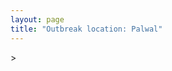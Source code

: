 ```yaml
---
layout: page
title: "Outbreak location: Palwal"
---
```

<div id="mapid">
<script src="https://buda-magenta.github.io/hazard_map/load_map.js"></script>
><script>
var marker_outbreak = L.marker([28.176959, 77.373112],{"autoPan": true}).addTo(map); marker_outbreak.bindTooltip("Palwal").openTooltip();

var circle_1 = L.circle([28.651718, 77.221939], {"pane": "markerPane", "color": "red", "fill": true, "fillOpacity": 0.2, "fillRule": "evenodd", "lineCap": "round", "lineJoin": "round", "opacity": 1.0, "radius": 1153141, "stroke": true, "weight": 2}).addTo(map);
circle_1.bindTooltip("Delhi<br>rank: 1<br>hazard index: 0.288285")

var circle_2 = L.circle([28.402979, 77.310384], {"pane": "markerPane", "color": "red", "fill": true, "fillOpacity": 0.2, "fillRule": "evenodd", "lineCap": "round", "lineJoin": "round", "opacity": 1.0, "radius": 133730, "stroke": true, "weight": 2}).addTo(map);
circle_2.bindTooltip("Faridabad<br>rank: 2<br>hazard index: 0.033433")

var circle_3 = L.circle([27.175255, 78.009816], {"pane": "markerPane", "color": "red", "fill": true, "fillOpacity": 0.2, "fillRule": "evenodd", "lineCap": "round", "lineJoin": "round", "opacity": 1.0, "radius": 38333, "stroke": true, "weight": 2}).addTo(map);
circle_3.bindTooltip("Agra<br>rank: 3<br>hazard index: 0.009583")

var circle_4 = L.circle([26.460914, 80.321759], {"pane": "markerPane", "color": "red", "fill": true, "fillOpacity": 0.2, "fillRule": "evenodd", "lineCap": "round", "lineJoin": "round", "opacity": 1.0, "radius": 21971, "stroke": true, "weight": 2}).addTo(map);
circle_4.bindTooltip("Kanpur<br>rank: 4<br>hazard index: 0.005493")

var circle_5 = L.circle([19.075990, 72.877393], {"pane": "markerPane", "color": "red", "fill": true, "fillOpacity": 0.2, "fillRule": "evenodd", "lineCap": "round", "lineJoin": "round", "opacity": 1.0, "radius": 19798, "stroke": true, "weight": 2}).addTo(map);
circle_5.bindTooltip("Mumbai<br>rank: 5<br>hazard index: 0.004950")

var circle_6 = L.circle([28.428262, 77.002700], {"pane": "markerPane", "color": "red", "fill": true, "fillOpacity": 0.2, "fillRule": "evenodd", "lineCap": "round", "lineJoin": "round", "opacity": 1.0, "radius": 16301, "stroke": true, "weight": 2}).addTo(map);
circle_6.bindTooltip("Gurgaon<br>rank: 6<br>hazard index: 0.004075")

var circle_7 = L.circle([26.838100, 80.934600], {"pane": "markerPane", "color": "red", "fill": true, "fillOpacity": 0.2, "fillRule": "evenodd", "lineCap": "round", "lineJoin": "round", "opacity": 1.0, "radius": 15091, "stroke": true, "weight": 2}).addTo(map);
circle_7.bindTooltip("Lucknow<br>rank: 7<br>hazard index: 0.003773")

var circle_8 = L.circle([29.000653, 77.768229], {"pane": "markerPane", "color": "red", "fill": true, "fillOpacity": 0.2, "fillRule": "evenodd", "lineCap": "round", "lineJoin": "round", "opacity": 1.0, "radius": 13220, "stroke": true, "weight": 2}).addTo(map);
circle_8.bindTooltip("Meerut<br>rank: 8<br>hazard index: 0.003305")

var circle_9 = L.circle([25.531031, 78.652689], {"pane": "markerPane", "color": "red", "fill": true, "fillOpacity": 0.2, "fillRule": "evenodd", "lineCap": "round", "lineJoin": "round", "opacity": 1.0, "radius": 12320, "stroke": true, "weight": 2}).addTo(map);
circle_9.bindTooltip("Jhansi<br>rank: 9<br>hazard index: 0.003080")

var circle_10 = L.circle([28.901090, 76.580193], {"pane": "markerPane", "color": "red", "fill": true, "fillOpacity": 0.2, "fillRule": "evenodd", "lineCap": "round", "lineJoin": "round", "opacity": 1.0, "radius": 11865, "stroke": true, "weight": 2}).addTo(map);
circle_10.bindTooltip("Rohtak<br>rank: 10<br>hazard index: 0.002966")

var circle_11 = L.circle([30.909016, 75.851601], {"pane": "markerPane", "color": "red", "fill": true, "fillOpacity": 0.2, "fillRule": "evenodd", "lineCap": "round", "lineJoin": "round", "opacity": 1.0, "radius": 10421, "stroke": true, "weight": 2}).addTo(map);
circle_11.bindTooltip("Ludhiana<br>rank: 11<br>hazard index: 0.002605")

var circle_12 = L.circle([12.979120, 77.591300], {"pane": "markerPane", "color": "red", "fill": true, "fillOpacity": 0.2, "fillRule": "evenodd", "lineCap": "round", "lineJoin": "round", "opacity": 1.0, "radius": 10418, "stroke": true, "weight": 2}).addTo(map);
circle_12.bindTooltip("Bangalore<br>rank: 12<br>hazard index: 0.002605")

var circle_13 = L.circle([28.863842, 78.805778], {"pane": "markerPane", "color": "red", "fill": true, "fillOpacity": 0.2, "fillRule": "evenodd", "lineCap": "round", "lineJoin": "round", "opacity": 1.0, "radius": 10397, "stroke": true, "weight": 2}).addTo(map);
circle_13.bindTooltip("Moradabad<br>rank: 13<br>hazard index: 0.002599")

var circle_14 = L.circle([22.541418, 88.357691], {"pane": "markerPane", "color": "red", "fill": true, "fillOpacity": 0.2, "fillRule": "evenodd", "lineCap": "round", "lineJoin": "round", "opacity": 1.0, "radius": 8790, "stroke": true, "weight": 2}).addTo(map);
circle_14.bindTooltip("Kolkata<br>rank: 14<br>hazard index: 0.002198")

var circle_15 = L.circle([27.633333, 77.583333], {"pane": "markerPane", "color": "red", "fill": true, "fillOpacity": 0.2, "fillRule": "evenodd", "lineCap": "round", "lineJoin": "round", "opacity": 1.0, "radius": 8563, "stroke": true, "weight": 2}).addTo(map);
circle_15.bindTooltip("Mathura<br>rank: 15<br>hazard index: 0.002141")

var circle_16 = L.circle([27.876990, 78.137290], {"pane": "markerPane", "color": "red", "fill": true, "fillOpacity": 0.2, "fillRule": "evenodd", "lineCap": "round", "lineJoin": "round", "opacity": 1.0, "radius": 8528, "stroke": true, "weight": 2}).addTo(map);
circle_16.bindTooltip("Aligarh<br>rank: 16<br>hazard index: 0.002132")

var circle_17 = L.circle([29.988077, 77.508130], {"pane": "markerPane", "color": "red", "fill": true, "fillOpacity": 0.2, "fillRule": "evenodd", "lineCap": "round", "lineJoin": "round", "opacity": 1.0, "radius": 7755, "stroke": true, "weight": 2}).addTo(map);
circle_17.bindTooltip("Saharanpur<br>rank: 17<br>hazard index: 0.001939")

var circle_18 = L.circle([25.609324, 85.123525], {"pane": "markerPane", "color": "red", "fill": true, "fillOpacity": 0.2, "fillRule": "evenodd", "lineCap": "round", "lineJoin": "round", "opacity": 1.0, "radius": 7483, "stroke": true, "weight": 2}).addTo(map);
circle_18.bindTooltip("Patna<br>rank: 18<br>hazard index: 0.001871")

var circle_19 = L.circle([23.021624, 72.579707], {"pane": "markerPane", "color": "red", "fill": true, "fillOpacity": 0.2, "fillRule": "evenodd", "lineCap": "round", "lineJoin": "round", "opacity": 1.0, "radius": 7481, "stroke": true, "weight": 2}).addTo(map);
circle_19.bindTooltip("Ahmedabad<br>rank: 19<br>hazard index: 0.001870")

var circle_20 = L.circle([17.388786, 78.461065], {"pane": "markerPane", "color": "red", "fill": true, "fillOpacity": 0.2, "fillRule": "evenodd", "lineCap": "round", "lineJoin": "round", "opacity": 1.0, "radius": 7289, "stroke": true, "weight": 2}).addTo(map);
circle_20.bindTooltip("Hyderabad<br>rank: 20<br>hazard index: 0.001822")

var circle_21 = L.circle([26.915458, 75.818982], {"pane": "markerPane", "color": "red", "fill": true, "fillOpacity": 0.2, "fillRule": "evenodd", "lineCap": "round", "lineJoin": "round", "opacity": 1.0, "radius": 7077, "stroke": true, "weight": 2}).addTo(map);
circle_21.bindTooltip("Jaipur<br>rank: 21<br>hazard index: 0.001769")

var circle_22 = L.circle([29.003314, 77.016732], {"pane": "markerPane", "color": "red", "fill": true, "fillOpacity": 0.2, "fillRule": "evenodd", "lineCap": "round", "lineJoin": "round", "opacity": 1.0, "radius": 6624, "stroke": true, "weight": 2}).addTo(map);
circle_22.bindTooltip("Sonipat<br>rank: 22<br>hazard index: 0.001656")

var circle_23 = L.circle([28.733400, 77.298600], {"pane": "markerPane", "color": "red", "fill": true, "fillOpacity": 0.2, "fillRule": "evenodd", "lineCap": "round", "lineJoin": "round", "opacity": 1.0, "radius": 6583, "stroke": true, "weight": 2}).addTo(map);
circle_23.bindTooltip("Loni<br>rank: 23<br>hazard index: 0.001646")

var circle_24 = L.circle([13.083694, 80.270186], {"pane": "markerPane", "color": "red", "fill": true, "fillOpacity": 0.2, "fillRule": "evenodd", "lineCap": "round", "lineJoin": "round", "opacity": 1.0, "radius": 6353, "stroke": true, "weight": 2}).addTo(map);
circle_24.bindTooltip("Chennai<br>rank: 24<br>hazard index: 0.001588")

var circle_25 = L.circle([28.570784, 77.327107], {"pane": "markerPane", "color": "red", "fill": true, "fillOpacity": 0.2, "fillRule": "evenodd", "lineCap": "round", "lineJoin": "round", "opacity": 1.0, "radius": 6278, "stroke": true, "weight": 2}).addTo(map);
circle_25.bindTooltip("Noida<br>rank: 25<br>hazard index: 0.001570")

var circle_26 = L.circle([18.521428, 73.854454], {"pane": "markerPane", "color": "red", "fill": true, "fillOpacity": 0.2, "fillRule": "evenodd", "lineCap": "round", "lineJoin": "round", "opacity": 1.0, "radius": 6200, "stroke": true, "weight": 2}).addTo(map);
circle_26.bindTooltip("Pune<br>rank: 26<br>hazard index: 0.001550")

var circle_27 = L.circle([30.733442, 76.779714], {"pane": "markerPane", "color": "red", "fill": true, "fillOpacity": 0.2, "fillRule": "evenodd", "lineCap": "round", "lineJoin": "round", "opacity": 1.0, "radius": 6148, "stroke": true, "weight": 2}).addTo(map);
circle_27.bindTooltip("Chandigarh<br>rank: 27<br>hazard index: 0.001537")

var circle_28 = L.circle([27.177366, 78.389912], {"pane": "markerPane", "color": "red", "fill": true, "fillOpacity": 0.2, "fillRule": "evenodd", "lineCap": "round", "lineJoin": "round", "opacity": 1.0, "radius": 5968, "stroke": true, "weight": 2}).addTo(map);
circle_28.bindTooltip("Firozabad<br>rank: 28<br>hazard index: 0.001492")

var circle_29 = L.circle([25.438130, 81.833800], {"pane": "markerPane", "color": "red", "fill": true, "fillOpacity": 0.2, "fillRule": "evenodd", "lineCap": "round", "lineJoin": "round", "opacity": 1.0, "radius": 5323, "stroke": true, "weight": 2}).addTo(map);
circle_29.bindTooltip("Allahabad<br>rank: 29<br>hazard index: 0.001331")

var circle_30 = L.circle([31.634308, 74.873679], {"pane": "markerPane", "color": "red", "fill": true, "fillOpacity": 0.2, "fillRule": "evenodd", "lineCap": "round", "lineJoin": "round", "opacity": 1.0, "radius": 5263, "stroke": true, "weight": 2}).addTo(map);
circle_30.bindTooltip("Amritsar<br>rank: 30<br>hazard index: 0.001316")

var circle_31 = L.circle([28.660965, 76.834676], {"pane": "markerPane", "color": "red", "fill": true, "fillOpacity": 0.2, "fillRule": "evenodd", "lineCap": "round", "lineJoin": "round", "opacity": 1.0, "radius": 5230, "stroke": true, "weight": 2}).addTo(map);
circle_31.bindTooltip("Bahadurgarh<br>rank: 31<br>hazard index: 0.001308")

var circle_32 = L.circle([29.391275, 76.977167], {"pane": "markerPane", "color": "red", "fill": true, "fillOpacity": 0.2, "fillRule": "evenodd", "lineCap": "round", "lineJoin": "round", "opacity": 1.0, "radius": 4844, "stroke": true, "weight": 2}).addTo(map);
circle_32.bindTooltip("Panipat<br>rank: 32<br>hazard index: 0.001211")

var circle_33 = L.circle([31.292011, 75.568058], {"pane": "markerPane", "color": "red", "fill": true, "fillOpacity": 0.2, "fillRule": "evenodd", "lineCap": "round", "lineJoin": "round", "opacity": 1.0, "radius": 4669, "stroke": true, "weight": 2}).addTo(map);
circle_33.bindTooltip("Jalandhar<br>rank: 33<br>hazard index: 0.001167")

var circle_34 = L.circle([28.753900, 77.399900], {"pane": "markerPane", "color": "red", "fill": true, "fillOpacity": 0.2, "fillRule": "evenodd", "lineCap": "round", "lineJoin": "round", "opacity": 1.0, "radius": 4428, "stroke": true, "weight": 2}).addTo(map);
circle_34.bindTooltip("Khora<br>rank: 34<br>hazard index: 0.001107")

var circle_35 = L.circle([29.448006, 77.740685], {"pane": "markerPane", "color": "red", "fill": true, "fillOpacity": 0.2, "fillRule": "evenodd", "lineCap": "round", "lineJoin": "round", "opacity": 1.0, "radius": 3963, "stroke": true, "weight": 2}).addTo(map);
circle_35.bindTooltip("Muzaffarnagar<br>rank: 35<br>hazard index: 0.000991")

var circle_36 = L.circle([25.335649, 83.007629], {"pane": "markerPane", "color": "red", "fill": true, "fillOpacity": 0.2, "fillRule": "evenodd", "lineCap": "round", "lineJoin": "round", "opacity": 1.0, "radius": 3858, "stroke": true, "weight": 2}).addTo(map);
circle_36.bindTooltip("Varanasi<br>rank: 36<br>hazard index: 0.000965")

var circle_37 = L.circle([29.301826, 76.338471], {"pane": "markerPane", "color": "red", "fill": true, "fillOpacity": 0.2, "fillRule": "evenodd", "lineCap": "round", "lineJoin": "round", "opacity": 1.0, "radius": 3758, "stroke": true, "weight": 2}).addTo(map);
circle_37.bindTooltip("Jind<br>rank: 37<br>hazard index: 0.000940")

var circle_38 = L.circle([28.457876, 79.405571], {"pane": "markerPane", "color": "red", "fill": true, "fillOpacity": 0.2, "fillRule": "evenodd", "lineCap": "round", "lineJoin": "round", "opacity": 1.0, "radius": 3722, "stroke": true, "weight": 2}).addTo(map);
circle_38.bindTooltip("Bareilly<br>rank: 38<br>hazard index: 0.000931")

var circle_39 = L.circle([15.398403, 73.812918], {"pane": "markerPane", "color": "red", "fill": true, "fillOpacity": 0.2, "fillRule": "evenodd", "lineCap": "round", "lineJoin": "round", "opacity": 1.0, "radius": 3698, "stroke": true, "weight": 2}).addTo(map);
circle_39.bindTooltip("Vasco Da Gama<br>rank: 39<br>hazard index: 0.000925")

var circle_40 = L.circle([26.180598, 91.753943], {"pane": "markerPane", "color": "red", "fill": true, "fillOpacity": 0.2, "fillRule": "evenodd", "lineCap": "round", "lineJoin": "round", "opacity": 1.0, "radius": 3632, "stroke": true, "weight": 2}).addTo(map);
circle_40.bindTooltip("Guwahati<br>rank: 40<br>hazard index: 0.000908")

var circle_41 = L.circle([28.740613, 77.835426], {"pane": "markerPane", "color": "red", "fill": true, "fillOpacity": 0.2, "fillRule": "evenodd", "lineCap": "round", "lineJoin": "round", "opacity": 1.0, "radius": 3388, "stroke": true, "weight": 2}).addTo(map);
circle_41.bindTooltip("Hapur<br>rank: 41<br>hazard index: 0.000847")

var circle_42 = L.circle([29.680327, 76.989625], {"pane": "markerPane", "color": "red", "fill": true, "fillOpacity": 0.2, "fillRule": "evenodd", "lineCap": "round", "lineJoin": "round", "opacity": 1.0, "radius": 3332, "stroke": true, "weight": 2}).addTo(map);
circle_42.bindTooltip("Karnal<br>rank: 42<br>hazard index: 0.000833")

var circle_43 = L.circle([34.074744, 74.820444], {"pane": "markerPane", "color": "red", "fill": true, "fillOpacity": 0.2, "fillRule": "evenodd", "lineCap": "round", "lineJoin": "round", "opacity": 1.0, "radius": 3240, "stroke": true, "weight": 2}).addTo(map);
circle_43.bindTooltip("Srinagar<br>rank: 43<br>hazard index: 0.000810")

var circle_44 = L.circle([23.258486, 77.401989], {"pane": "markerPane", "color": "red", "fill": true, "fillOpacity": 0.2, "fillRule": "evenodd", "lineCap": "round", "lineJoin": "round", "opacity": 1.0, "radius": 3215, "stroke": true, "weight": 2}).addTo(map);
circle_44.bindTooltip("Bhopal<br>rank: 44<br>hazard index: 0.000804")

var circle_45 = L.circle([28.794068, 79.185930], {"pane": "markerPane", "color": "red", "fill": true, "fillOpacity": 0.2, "fillRule": "evenodd", "lineCap": "round", "lineJoin": "round", "opacity": 1.0, "radius": 3179, "stroke": true, "weight": 2}).addTo(map);
circle_45.bindTooltip("Rampur<br>rank: 45<br>hazard index: 0.000795")

var circle_46 = L.circle([27.639077, 76.614452], {"pane": "markerPane", "color": "red", "fill": true, "fillOpacity": 0.2, "fillRule": "evenodd", "lineCap": "round", "lineJoin": "round", "opacity": 1.0, "radius": 3082, "stroke": true, "weight": 2}).addTo(map);
circle_46.bindTooltip("Alwar<br>rank: 46<br>hazard index: 0.000771")

var circle_47 = L.circle([21.149813, 79.082056], {"pane": "markerPane", "color": "red", "fill": true, "fillOpacity": 0.2, "fillRule": "evenodd", "lineCap": "round", "lineJoin": "round", "opacity": 1.0, "radius": 3016, "stroke": true, "weight": 2}).addTo(map);
circle_47.bindTooltip("Nagpur<br>rank: 47<br>hazard index: 0.000754")

var circle_48 = L.circle([29.168807, 75.746110], {"pane": "markerPane", "color": "red", "fill": true, "fillOpacity": 0.2, "fillRule": "evenodd", "lineCap": "round", "lineJoin": "round", "opacity": 1.0, "radius": 2944, "stroke": true, "weight": 2}).addTo(map);
circle_48.bindTooltip("Hisar<br>rank: 48<br>hazard index: 0.000736")

var circle_49 = L.circle([20.266777, 85.843559], {"pane": "markerPane", "color": "red", "fill": true, "fillOpacity": 0.2, "fillRule": "evenodd", "lineCap": "round", "lineJoin": "round", "opacity": 1.0, "radius": 2936, "stroke": true, "weight": 2}).addTo(map);
circle_49.bindTooltip("Bhubaneswar<br>rank: 49<br>hazard index: 0.000734")

var circle_50 = L.circle([30.325565, 78.043681], {"pane": "markerPane", "color": "red", "fill": true, "fillOpacity": 0.2, "fillRule": "evenodd", "lineCap": "round", "lineJoin": "round", "opacity": 1.0, "radius": 2909, "stroke": true, "weight": 2}).addTo(map);
circle_50.bindTooltip("Dehradun<br>rank: 50<br>hazard index: 0.000727")

var circle_51 = L.circle([32.718561, 74.858092], {"pane": "markerPane", "color": "red", "fill": true, "fillOpacity": 0.2, "fillRule": "evenodd", "lineCap": "round", "lineJoin": "round", "opacity": 1.0, "radius": 2859, "stroke": true, "weight": 2}).addTo(map);
circle_51.bindTooltip("Jammu<br>rank: 51<br>hazard index: 0.000715")

var circle_52 = L.circle([23.370035, 85.325013], {"pane": "markerPane", "color": "red", "fill": true, "fillOpacity": 0.2, "fillRule": "evenodd", "lineCap": "round", "lineJoin": "round", "opacity": 1.0, "radius": 2671, "stroke": true, "weight": 2}).addTo(map);
circle_52.bindTooltip("Ranchi<br>rank: 52<br>hazard index: 0.000668")

var circle_53 = L.circle([27.265212, 77.369126], {"pane": "markerPane", "color": "red", "fill": true, "fillOpacity": 0.2, "fillRule": "evenodd", "lineCap": "round", "lineJoin": "round", "opacity": 1.0, "radius": 2506, "stroke": true, "weight": 2}).addTo(map);
circle_53.bindTooltip("Bharatpur<br>rank: 53<br>hazard index: 0.000627")

var circle_54 = L.circle([29.938447, 78.145298], {"pane": "markerPane", "color": "red", "fill": true, "fillOpacity": 0.2, "fillRule": "evenodd", "lineCap": "round", "lineJoin": "round", "opacity": 1.0, "radius": 2472, "stroke": true, "weight": 2}).addTo(map);
circle_54.bindTooltip("Haridwar<br>rank: 54<br>hazard index: 0.000618")

var circle_55 = L.circle([30.179115, 75.047102], {"pane": "markerPane", "color": "red", "fill": true, "fillOpacity": 0.2, "fillRule": "evenodd", "lineCap": "round", "lineJoin": "round", "opacity": 1.0, "radius": 2364, "stroke": true, "weight": 2}).addTo(map);
circle_55.bindTooltip("Bathinda<br>rank: 55<br>hazard index: 0.000591")

var circle_56 = L.circle([26.698885, 88.320030], {"pane": "markerPane", "color": "red", "fill": true, "fillOpacity": 0.2, "fillRule": "evenodd", "lineCap": "round", "lineJoin": "round", "opacity": 1.0, "radius": 2355, "stroke": true, "weight": 2}).addTo(map);
circle_56.bindTooltip("Bagdogra<br>rank: 56<br>hazard index: 0.000589")

var circle_57 = L.circle([22.720362, 75.868200], {"pane": "markerPane", "color": "red", "fill": true, "fillOpacity": 0.2, "fillRule": "evenodd", "lineCap": "round", "lineJoin": "round", "opacity": 1.0, "radius": 2226, "stroke": true, "weight": 2}).addTo(map);
circle_57.bindTooltip("Indore<br>rank: 57<br>hazard index: 0.000557")

var circle_58 = L.circle([21.170200, 72.831100], {"pane": "markerPane", "color": "red", "fill": true, "fillOpacity": 0.2, "fillRule": "evenodd", "lineCap": "round", "lineJoin": "round", "opacity": 1.0, "radius": 2226, "stroke": true, "weight": 2}).addTo(map);
circle_58.bindTooltip("Surat<br>rank: 58<br>hazard index: 0.000557")

var circle_59 = L.circle([28.195647, 76.616518], {"pane": "markerPane", "color": "red", "fill": true, "fillOpacity": 0.2, "fillRule": "evenodd", "lineCap": "round", "lineJoin": "round", "opacity": 1.0, "radius": 2219, "stroke": true, "weight": 2}).addTo(map);
circle_59.bindTooltip("Rewari<br>rank: 59<br>hazard index: 0.000555")

var circle_60 = L.circle([28.793170, 76.139128], {"pane": "markerPane", "color": "red", "fill": true, "fillOpacity": 0.2, "fillRule": "evenodd", "lineCap": "round", "lineJoin": "round", "opacity": 1.0, "radius": 2192, "stroke": true, "weight": 2}).addTo(map);
circle_60.bindTooltip("Bhiwani<br>rank: 60<br>hazard index: 0.000548")

var circle_61 = L.circle([26.732501, 77.036312], {"pane": "markerPane", "color": "red", "fill": true, "fillOpacity": 0.2, "fillRule": "evenodd", "lineCap": "round", "lineJoin": "round", "opacity": 1.0, "radius": 2187, "stroke": true, "weight": 2}).addTo(map);
circle_61.bindTooltip("Hindaun<br>rank: 61<br>hazard index: 0.000547")

var circle_62 = L.circle([28.388861, 77.974798], {"pane": "markerPane", "color": "red", "fill": true, "fillOpacity": 0.2, "fillRule": "evenodd", "lineCap": "round", "lineJoin": "round", "opacity": 1.0, "radius": 2178, "stroke": true, "weight": 2}).addTo(map);
circle_62.bindTooltip("Bulandshahr<br>rank: 62<br>hazard index: 0.000545")

var circle_63 = L.circle([28.618753, 78.550874], {"pane": "markerPane", "color": "red", "fill": true, "fillOpacity": 0.2, "fillRule": "evenodd", "lineCap": "round", "lineJoin": "round", "opacity": 1.0, "radius": 2163, "stroke": true, "weight": 2}).addTo(map);
circle_63.bindTooltip("Sambhal<br>rank: 63<br>hazard index: 0.000541")

var circle_64 = L.circle([30.209087, 76.339872], {"pane": "markerPane", "color": "red", "fill": true, "fillOpacity": 0.2, "fillRule": "evenodd", "lineCap": "round", "lineJoin": "round", "opacity": 1.0, "radius": 2137, "stroke": true, "weight": 2}).addTo(map);
circle_64.bindTooltip("Patiala<br>rank: 64<br>hazard index: 0.000534")

var circle_65 = L.circle([26.653396, 77.624206], {"pane": "markerPane", "color": "red", "fill": true, "fillOpacity": 0.2, "fillRule": "evenodd", "lineCap": "round", "lineJoin": "round", "opacity": 1.0, "radius": 1998, "stroke": true, "weight": 2}).addTo(map);
circle_65.bindTooltip("Dhaulpur<br>rank: 65<br>hazard index: 0.000500")

var circle_66 = L.circle([26.203725, 78.157363], {"pane": "markerPane", "color": "red", "fill": true, "fillOpacity": 0.2, "fillRule": "evenodd", "lineCap": "round", "lineJoin": "round", "opacity": 1.0, "radius": 1983, "stroke": true, "weight": 2}).addTo(map);
circle_66.bindTooltip("Gwalior<br>rank: 66<br>hazard index: 0.000496")

var circle_67 = L.circle([28.923397, 78.488317], {"pane": "markerPane", "color": "red", "fill": true, "fillOpacity": 0.2, "fillRule": "evenodd", "lineCap": "round", "lineJoin": "round", "opacity": 1.0, "radius": 1926, "stroke": true, "weight": 2}).addTo(map);
circle_67.bindTooltip("Amroha<br>rank: 67<br>hazard index: 0.000482")

var circle_68 = L.circle([9.931308, 76.267414], {"pane": "markerPane", "color": "red", "fill": true, "fillOpacity": 0.2, "fillRule": "evenodd", "lineCap": "round", "lineJoin": "round", "opacity": 1.0, "radius": 1925, "stroke": true, "weight": 2}).addTo(map);
circle_68.bindTooltip("Kochi<br>rank: 68<br>hazard index: 0.000481")

var circle_69 = L.circle([30.384367, 76.770421], {"pane": "markerPane", "color": "red", "fill": true, "fillOpacity": 0.2, "fillRule": "evenodd", "lineCap": "round", "lineJoin": "round", "opacity": 1.0, "radius": 1901, "stroke": true, "weight": 2}).addTo(map);
circle_69.bindTooltip("Ambala<br>rank: 69<br>hazard index: 0.000475")

var circle_70 = L.circle([25.196826, 76.000893], {"pane": "markerPane", "color": "red", "fill": true, "fillOpacity": 0.2, "fillRule": "evenodd", "lineCap": "round", "lineJoin": "round", "opacity": 1.0, "radius": 1773, "stroke": true, "weight": 2}).addTo(map);
circle_70.bindTooltip("Kota<br>rank: 70<br>hazard index: 0.000443")

var circle_71 = L.circle([26.296772, 73.035143], {"pane": "markerPane", "color": "red", "fill": true, "fillOpacity": 0.2, "fillRule": "evenodd", "lineCap": "round", "lineJoin": "round", "opacity": 1.0, "radius": 1719, "stroke": true, "weight": 2}).addTo(map);
circle_71.bindTooltip("Jodhpur<br>rank: 71<br>hazard index: 0.000430")

var circle_72 = L.circle([21.237947, 81.633683], {"pane": "markerPane", "color": "red", "fill": true, "fillOpacity": 0.2, "fillRule": "evenodd", "lineCap": "round", "lineJoin": "round", "opacity": 1.0, "radius": 1678, "stroke": true, "weight": 2}).addTo(map);
circle_72.bindTooltip("Raipur<br>rank: 72<br>hazard index: 0.000420")

var circle_73 = L.circle([27.036604, 78.651436], {"pane": "markerPane", "color": "red", "fill": true, "fillOpacity": 0.2, "fillRule": "evenodd", "lineCap": "round", "lineJoin": "round", "opacity": 1.0, "radius": 1668, "stroke": true, "weight": 2}).addTo(map);
circle_73.bindTooltip("Shikohabad<br>rank: 73<br>hazard index: 0.000417")

var circle_74 = L.circle([29.500882, 77.348383], {"pane": "markerPane", "color": "red", "fill": true, "fillOpacity": 0.2, "fillRule": "evenodd", "lineCap": "round", "lineJoin": "round", "opacity": 1.0, "radius": 1559, "stroke": true, "weight": 2}).addTo(map);
circle_74.bindTooltip("Shamli<br>rank: 74<br>hazard index: 0.000390")

var circle_75 = L.circle([28.068312, 79.046073], {"pane": "markerPane", "color": "red", "fill": true, "fillOpacity": 0.2, "fillRule": "evenodd", "lineCap": "round", "lineJoin": "round", "opacity": 1.0, "radius": 1556, "stroke": true, "weight": 2}).addTo(map);
circle_75.bindTooltip("Budaun<br>rank: 75<br>hazard index: 0.000389")

var circle_76 = L.circle([22.297314, 73.194257], {"pane": "markerPane", "color": "red", "fill": true, "fillOpacity": 0.2, "fillRule": "evenodd", "lineCap": "round", "lineJoin": "round", "opacity": 1.0, "radius": 1534, "stroke": true, "weight": 2}).addTo(map);
circle_76.bindTooltip("Vadodara<br>rank: 76<br>hazard index: 0.000384")

var circle_77 = L.circle([29.154148, 77.305954], {"pane": "markerPane", "color": "red", "fill": true, "fillOpacity": 0.2, "fillRule": "evenodd", "lineCap": "round", "lineJoin": "round", "opacity": 1.0, "radius": 1483, "stroke": true, "weight": 2}).addTo(map);
circle_77.bindTooltip("Baraut<br>rank: 77<br>hazard index: 0.000371")

var circle_78 = L.circle([27.209822, 79.048137], {"pane": "markerPane", "color": "red", "fill": true, "fillOpacity": 0.2, "fillRule": "evenodd", "lineCap": "round", "lineJoin": "round", "opacity": 1.0, "radius": 1416, "stroke": true, "weight": 2}).addTo(map);
circle_78.bindTooltip("Mainpuri<br>rank: 78<br>hazard index: 0.000354")

var circle_79 = L.circle([28.079690, 75.541768], {"pane": "markerPane", "color": "red", "fill": true, "fillOpacity": 0.2, "fillRule": "evenodd", "lineCap": "round", "lineJoin": "round", "opacity": 1.0, "radius": 1402, "stroke": true, "weight": 2}).addTo(map);
circle_79.bindTooltip("Jhunjhunun<br>rank: 79<br>hazard index: 0.000351")

var circle_80 = L.circle([30.129326, 77.245483], {"pane": "markerPane", "color": "red", "fill": true, "fillOpacity": 0.2, "fillRule": "evenodd", "lineCap": "round", "lineJoin": "round", "opacity": 1.0, "radius": 1390, "stroke": true, "weight": 2}).addTo(map);
circle_80.bindTooltip("Jagadhri<br>rank: 80<br>hazard index: 0.000348")

var circle_81 = L.circle([27.573243, 78.111739], {"pane": "markerPane", "color": "red", "fill": true, "fillOpacity": 0.2, "fillRule": "evenodd", "lineCap": "round", "lineJoin": "round", "opacity": 1.0, "radius": 1344, "stroke": true, "weight": 2}).addTo(map);
circle_81.bindTooltip("Hathras<br>rank: 81<br>hazard index: 0.000336")

var circle_82 = L.circle([28.651718, 77.221939], {"pane": "markerPane", "color": "red", "fill": true, "fillOpacity": 0.2, "fillRule": "evenodd", "lineCap": "round", "lineJoin": "round", "opacity": 1.0, "radius": 1339, "stroke": true, "weight": 2}).addTo(map);
circle_82.bindTooltip("Dehri<br>rank: 82<br>hazard index: 0.000335")

var circle_83 = L.circle([26.671329, 83.364583], {"pane": "markerPane", "color": "red", "fill": true, "fillOpacity": 0.2, "fillRule": "evenodd", "lineCap": "round", "lineJoin": "round", "opacity": 1.0, "radius": 1323, "stroke": true, "weight": 2}).addTo(map);
circle_83.bindTooltip("Gorakhpur<br>rank: 83<br>hazard index: 0.000331")

var circle_84 = L.circle([29.211757, 78.961731], {"pane": "markerPane", "color": "red", "fill": true, "fillOpacity": 0.2, "fillRule": "evenodd", "lineCap": "round", "lineJoin": "round", "opacity": 1.0, "radius": 1319, "stroke": true, "weight": 2}).addTo(map);
circle_84.bindTooltip("Kashipur<br>rank: 84<br>hazard index: 0.000330")

var circle_85 = L.circle([28.015929, 73.317137], {"pane": "markerPane", "color": "red", "fill": true, "fillOpacity": 0.2, "fillRule": "evenodd", "lineCap": "round", "lineJoin": "round", "opacity": 1.0, "radius": 1315, "stroke": true, "weight": 2}).addTo(map);
circle_85.bindTooltip("Bikaner<br>rank: 85<br>hazard index: 0.000329")

var circle_86 = L.circle([28.826162, 77.541656], {"pane": "markerPane", "color": "red", "fill": true, "fillOpacity": 0.2, "fillRule": "evenodd", "lineCap": "round", "lineJoin": "round", "opacity": 1.0, "radius": 1314, "stroke": true, "weight": 2}).addTo(map);
circle_86.bindTooltip("Modinagar<br>rank: 86<br>hazard index: 0.000329")

var circle_87 = L.circle([24.578721, 73.686257], {"pane": "markerPane", "color": "red", "fill": true, "fillOpacity": 0.2, "fillRule": "evenodd", "lineCap": "round", "lineJoin": "round", "opacity": 1.0, "radius": 1283, "stroke": true, "weight": 2}).addTo(map);
circle_87.bindTooltip("Udaipur<br>rank: 87<br>hazard index: 0.000321")

var circle_88 = L.circle([29.869350, 77.890212], {"pane": "markerPane", "color": "red", "fill": true, "fillOpacity": 0.2, "fillRule": "evenodd", "lineCap": "round", "lineJoin": "round", "opacity": 1.0, "radius": 1258, "stroke": true, "weight": 2}).addTo(map);
circle_88.bindTooltip("Roorkee<br>rank: 88<br>hazard index: 0.000315")

var circle_89 = L.circle([28.488378, 78.735249], {"pane": "markerPane", "color": "red", "fill": true, "fillOpacity": 0.2, "fillRule": "evenodd", "lineCap": "round", "lineJoin": "round", "opacity": 1.0, "radius": 1110, "stroke": true, "weight": 2}).addTo(map);
circle_89.bindTooltip("Chandausi<br>rank: 89<br>hazard index: 0.000278")

var circle_90 = L.circle([19.194329, 72.970178], {"pane": "markerPane", "color": "red", "fill": true, "fillOpacity": 0.2, "fillRule": "evenodd", "lineCap": "round", "lineJoin": "round", "opacity": 1.0, "radius": 1107, "stroke": true, "weight": 2}).addTo(map);
circle_90.bindTooltip("Thane<br>rank: 90<br>hazard index: 0.000277")

var circle_91 = L.circle([28.205907, 77.875714], {"pane": "markerPane", "color": "red", "fill": true, "fillOpacity": 0.2, "fillRule": "evenodd", "lineCap": "round", "lineJoin": "round", "opacity": 1.0, "radius": 1029, "stroke": true, "weight": 2}).addTo(map);
circle_91.bindTooltip("Khurja<br>rank: 91<br>hazard index: 0.000257")

var circle_92 = L.circle([8.576971, 77.050125], {"pane": "markerPane", "color": "red", "fill": true, "fillOpacity": 0.2, "fillRule": "evenodd", "lineCap": "round", "lineJoin": "round", "opacity": 1.0, "radius": 1004, "stroke": true, "weight": 2}).addTo(map);
circle_92.bindTooltip("Thiruvananthapuram<br>rank: 92<br>hazard index: 0.000251")

var circle_93 = L.circle([17.723128, 83.301284], {"pane": "markerPane", "color": "red", "fill": true, "fillOpacity": 0.2, "fillRule": "evenodd", "lineCap": "round", "lineJoin": "round", "opacity": 1.0, "radius": 989, "stroke": true, "weight": 2}).addTo(map);
circle_93.bindTooltip("Visakhapatnam<br>rank: 93<br>hazard index: 0.000247")

var circle_94 = L.circle([27.883846, 78.634890], {"pane": "markerPane", "color": "red", "fill": true, "fillOpacity": 0.2, "fillRule": "evenodd", "lineCap": "round", "lineJoin": "round", "opacity": 1.0, "radius": 973, "stroke": true, "weight": 2}).addTo(map);
circle_94.bindTooltip("Kasganj<br>rank: 94<br>hazard index: 0.000243")

var circle_95 = L.circle([26.469100, 74.639000], {"pane": "markerPane", "color": "red", "fill": true, "fillOpacity": 0.2, "fillRule": "evenodd", "lineCap": "round", "lineJoin": "round", "opacity": 1.0, "radius": 939, "stroke": true, "weight": 2}).addTo(map);
circle_95.bindTooltip("Ajmer<br>rank: 95<br>hazard index: 0.000235")

var circle_96 = L.circle([11.001812, 76.962842], {"pane": "markerPane", "color": "red", "fill": true, "fillOpacity": 0.2, "fillRule": "evenodd", "lineCap": "round", "lineJoin": "round", "opacity": 1.0, "radius": 891, "stroke": true, "weight": 2}).addTo(map);
circle_96.bindTooltip("Coimbatore<br>rank: 96<br>hazard index: 0.000223")

var circle_97 = L.circle([30.211200, 77.286390], {"pane": "markerPane", "color": "red", "fill": true, "fillOpacity": 0.2, "fillRule": "evenodd", "lineCap": "round", "lineJoin": "round", "opacity": 1.0, "radius": 869, "stroke": true, "weight": 2}).addTo(map);
circle_97.bindTooltip("Yamunanagar<br>rank: 97<br>hazard index: 0.000217")

var circle_98 = L.circle([27.912633, 79.746563], {"pane": "markerPane", "color": "red", "fill": true, "fillOpacity": 0.2, "fillRule": "evenodd", "lineCap": "round", "lineJoin": "round", "opacity": 1.0, "radius": 833, "stroke": true, "weight": 2}).addTo(map);
circle_98.bindTooltip("Shahjahanpur<br>rank: 98<br>hazard index: 0.000208")

var circle_99 = L.circle([16.508759, 80.618510], {"pane": "markerPane", "color": "red", "fill": true, "fillOpacity": 0.2, "fillRule": "evenodd", "lineCap": "round", "lineJoin": "round", "opacity": 1.0, "radius": 768, "stroke": true, "weight": 2}).addTo(map);
circle_99.bindTooltip("Vijayawada<br>rank: 99<br>hazard index: 0.000192")

var circle_100 = L.circle([24.796436, 85.007956], {"pane": "markerPane", "color": "red", "fill": true, "fillOpacity": 0.2, "fillRule": "evenodd", "lineCap": "round", "lineJoin": "round", "opacity": 1.0, "radius": 767, "stroke": true, "weight": 2}).addTo(map);
circle_100.bindTooltip("Gaya<br>rank: 100<br>hazard index: 0.000192")
</script>
</div>